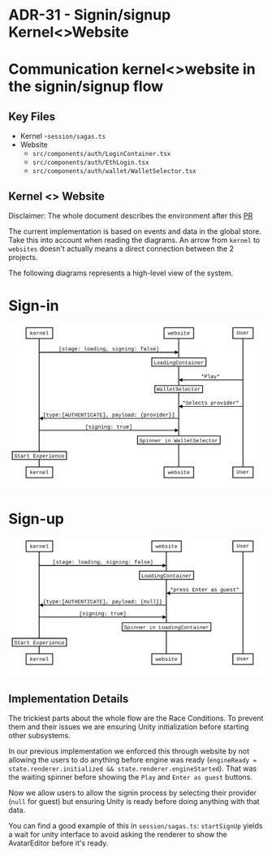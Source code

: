 # ADR-31 - Signin/signup Kernel<>Website

# Communication kernel<>website in the signin/signup flow

## Key Files
- Kernel
  -`session/sagas.ts`
- Website
    - `src/components/auth/LoginContainer.tsx`
    - `src/components/auth/EthLogin.tsx`
    - `src/components/auth/wallet/WalletSelector.tsx`

## Kernel <> Website
Disclaimer: The whole document describes the environment after  this [PR](https://github.com/decentraland/explorer/pull/2453)

The current implementation is based on events and data in the global store. Take this into account when reading the diagrams.
An arrow from `kernel` to `websites` doesn't actually means a direct connection between the 2 projects.

The following diagrams represents a high-level view of the system.
# Sign-in
  ![resources/ADR-28-signin-signup-kernel-website/signin.svg](resources/ADR-28-signin-signup-kernel-website/signin.svg)

# Sign-up
  ![resources/ADR-28-signin-signup-kernel-website/signup.svg](resources/ADR-28-signin-signup-kernel-website/signup.svg)

## Implementation Details
The trickiest parts about the whole flow are the Race Conditions. To prevent them and their issues we are ensuring Unity initialization before starting other subsystems.

In our previous implementation we enforced this through website by not allowing the users to do anything before engine was ready (`engineReady = state.renderer.initialized && state.renderer.engineStarted`). That was the waiting spinner before showing the `Play` and `Enter as guest` buttons.

Now we allow users to allow the signin process by selecting their provider (`null` for guest) but ensuring Unity is ready before doing anything with that data.

You can find a good example of this in `session/sagas.ts`: `startSignUp` yields a wait for unity interface to avoid asking the renderer to show the AvatarEditor before it's ready.